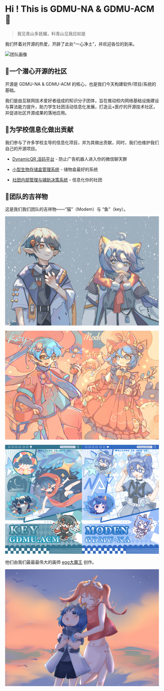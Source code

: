 # Hi ! This is GDMU-NA &  GDMU-ACM👋

> 我见青山多妩媚，料青山见我应如是

我们怀着对开源的热爱，开辟了此处“一心净土”，并欢迎各位的到来。

![团队画像](https://github.com/gdmuna/.github/blob/main/profile/TeamDiagram.jpg?raw=true)

 

## 🔭一个潜心开源的社区
开源是 GDMU-NA &  GDMU-ACM 的核心，也是我们今天构建软件/项目/系统的基础。

我们是由互联网技术爱好者组成的知识分子团体，旨在推动校内网络基础设施建设与算法能力提升，助力学生社团活动信息化发展，打造云+医疗的开源技术社区，并促进社区开源成果的落地应用。

 

## 💉为学校信息化做出贡献
我们参与了许多学校主导的信息化项目，并为其做出贡献，同时，我们也维护我们自己的开源项目。

*  [DynamicQR 活码平台](https://github.com/gdmuna/DynamicQR) - 防止广告机器人进入你的微信聊天群

*  [小型生物存储盒管理系统](https://github.com/gdmuna/biological-storage-box) - 储物盒最好的系统

*  [社团内部管理与辅助决策系统](https://github.com/gdmuna/na-copilot) - 信息化你的社团



## 🐾团队的吉祥物
这是我们我们团队的吉祥物——“猫”（Modem）与 “鱼”（key）。

![猫鱼cp](https://github.com/gdmuna/.github/blob/main/profile/NA_ACM.jpg?raw=true)

![猫鱼cp2](https://github.com/gdmuna/.github/blob/main/profile/NA_ACM2.jpg?raw=true)

![猫鱼海报](https://github.com/gdmuna/.github/blob/main/profile/NA_ACM3.jpg?raw=true)

他们由我们最最最伟大的画师 [egg大魔王](https://eggdamowang.art)  创作。

![吉祥物与亲妈](https://github.com/gdmuna/.github/blob/main/profile/cat_egg.jpg?raw=true)
